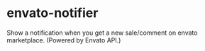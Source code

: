 # envato-notifier
Show a notification when you get a new sale/comment on envato marketplace. (Powered by Envato API.)

